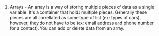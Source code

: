 
1. Arrays - An array is a way of storing multiple pieces of data as a single variable. It's a container that holds multiple pieces. Generally these pieces are all correllated as some type of list (ex: types of cars), however, they do not have to be (ex: email address and phone number for a contact). You can add or delete data from an array. 
